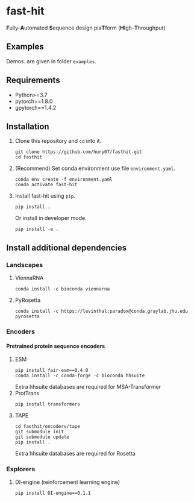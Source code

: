 # fast-hit
**F**ully-**A**utomated **S**equence design pla**T**form (**HI**gh-**T**hroughput)
## Examples
Demos. are given in folder `examples`.
## Requirements
- Python>=3.7
- pytorch==1.8.0
- gpytorch==1.4.2
## Installation
1. Clone this repository and `cd` into it.
    ```console
    git clone https://github.com/hury07/fasthit.git
    cd fasthit
    ```
2. (Recommend) Set conda environment use file `environment.yaml`.
    ```console
    conda env create -f environment.yaml
    conda activate fast-hit
    ```
3. Install fast-hit using `pip`.
    ```console
    pip install .
    ```
    Or install in developer mode.
    ```console
    pip install -e .
    ```
## Install additional dependencies
### Landscapes
1. ViennaRNA
    ```console
    conda install -c bioconda viennarna
    ```
2. PyRosetta
    ```console
    conda install -c https://levinthal:paradox@conda.graylab.jhu.edu pyrosetta
    ```
### Encoders
#### Pretrained protein sequence encoders
1. ESM
    ```console
    pip install fair-esm==0.4.0
    conda install -c conda-forge -c bioconda hhsuite
    ```
    Extra hhsuite databases are required for MSA-Transformer
2. ProtTrans
    ```console
    pip install transformers
    ```
3. TAPE
    ```console
    cd fasthit/encoders/tape
    git submodule init
    git submodule update
    pip install .
    ```
    Extra hhsuite databases are required for Rosetta
### Explorers
1. DI-engine (reinforcement learning engine)
    ```console
    pip install DI-engine==0.1.1
    ```
